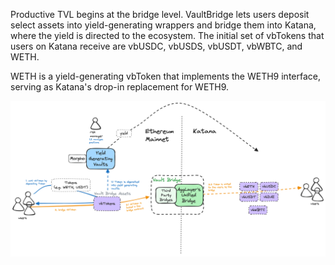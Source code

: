 Productive TVL begins at the bridge level. VaultBridge lets users deposit select assets into yield-generating wrappers and bridge them into Katana, where the yield is directed to the ecosystem.
The initial set of vbTokens that users on Katana receive are vbUSDC, vbUSDS, vbUSDT, vbWBTC, and WETH.

WETH is a yield-generating vbToken that implements the WETH9 interface, serving as Katana's drop-in replacement for WETH9.

![Vault Bridge](vb-tokens.png)